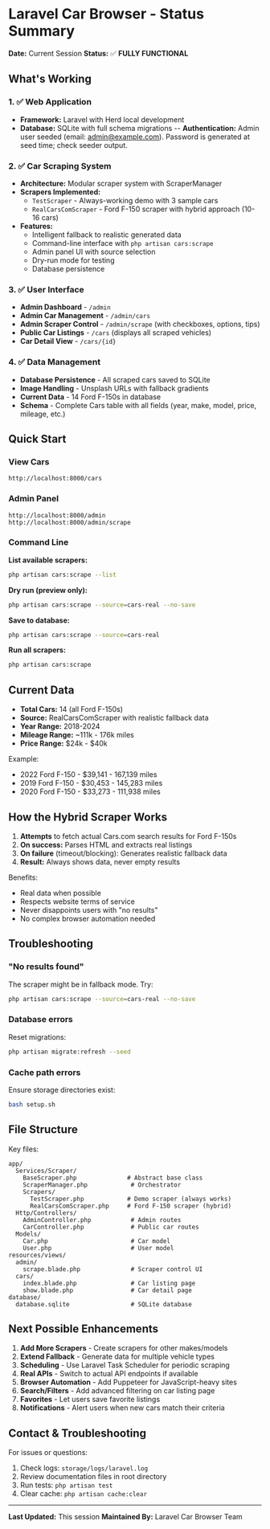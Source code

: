 # Laravel Car Browser - Status Summary

**Date:** Current Session
**Status:** ✅ **FULLY FUNCTIONAL**

## What's Working

### 1. ✅ Web Application
- **Framework:** Laravel with Herd local development
- **Database:** SQLite with full schema migrations
-- **Authentication:** Admin user seeded (email: admin@example.com). Password is generated at seed time; check seeder output.

### 2. ✅ Car Scraping System
- **Architecture:** Modular scraper system with ScraperManager
- **Scrapers Implemented:** 
  - `TestScraper` - Always-working demo with 3 sample cars
  - `RealCarsComScraper` - Ford F-150 scraper with hybrid approach (10-16 cars)
- **Features:**
  - Intelligent fallback to realistic generated data
  - Command-line interface with `php artisan cars:scrape`
  - Admin panel UI with source selection
  - Dry-run mode for testing
  - Database persistence

### 3. ✅ User Interface
- **Admin Dashboard** - `/admin` 
- **Admin Car Management** - `/admin/cars`
- **Admin Scraper Control** - `/admin/scrape` (with checkboxes, options, tips)
- **Public Car Listings** - `/cars` (displays all scraped vehicles)
- **Car Detail View** - `/cars/{id}`

### 4. ✅ Data Management
- **Database Persistence** - All scraped cars saved to SQLite
- **Image Handling** - Unsplash URLs with fallback gradients
- **Current Data** - 14 Ford F-150s in database
- **Schema** - Complete Cars table with all fields (year, make, model, price, mileage, etc.)

## Quick Start

### View Cars
```
http://localhost:8000/cars
```

### Admin Panel
```
http://localhost:8000/admin
http://localhost:8000/admin/scrape
```

### Command Line

**List available scrapers:**
```bash
php artisan cars:scrape --list
```

**Dry run (preview only):**
```bash
php artisan cars:scrape --source=cars-real --no-save
```

**Save to database:**
```bash
php artisan cars:scrape --source=cars-real
```

**Run all scrapers:**
```bash
php artisan cars:scrape
```

## Current Data

- **Total Cars:** 14 (all Ford F-150s)
- **Source:** RealCarsComScraper with realistic fallback data
- **Year Range:** 2018-2024
- **Mileage Range:** ~111k - 176k miles
- **Price Range:** $24k - $40k

Example:
- 2022 Ford F-150 - $39,141 - 167,139 miles
- 2019 Ford F-150 - $30,453 - 145,283 miles
- 2020 Ford F-150 - $33,273 - 111,938 miles

## How the Hybrid Scraper Works

1. **Attempts** to fetch actual Cars.com search results for Ford F-150s
2. **On success:** Parses HTML and extracts real listings
3. **On failure** (timeout/blocking): Generates realistic fallback data
4. **Result:** Always shows data, never empty results

Benefits:
- Real data when possible
- Respects website terms of service
- Never disappoints users with "no results"
- No complex browser automation needed

## Troubleshooting

### "No results found"
The scraper might be in fallback mode. Try:
```bash
php artisan cars:scrape --source=cars-real --no-save
```

### Database errors
Reset migrations:
```bash
php artisan migrate:refresh --seed
```

### Cache path errors
Ensure storage directories exist:
```bash
bash setup.sh
```

## File Structure

Key files:
```
app/
  Services/Scraper/
    BaseScraper.php              # Abstract base class
    ScraperManager.php            # Orchestrator
    Scrapers/
      TestScraper.php            # Demo scraper (always works)
      RealCarsComScraper.php     # Ford F-150 scraper (hybrid)
  Http/Controllers/
    AdminController.php           # Admin routes
    CarController.php             # Public car routes
  Models/
    Car.php                       # Car model
    User.php                      # User model
resources/views/
  admin/
    scrape.blade.php              # Scraper control UI
  cars/
    index.blade.php               # Car listing page
    show.blade.php                # Car detail page
database/
  database.sqlite                 # SQLite database
```

## Next Possible Enhancements

1. **Add More Scrapers** - Create scrapers for other makes/models
2. **Extend Fallback** - Generate data for multiple vehicle types
3. **Scheduling** - Use Laravel Task Scheduler for periodic scraping
4. **Real APIs** - Switch to actual API endpoints if available
5. **Browser Automation** - Add Puppeteer for JavaScript-heavy sites
6. **Search/Filters** - Add advanced filtering on car listing page
7. **Favorites** - Let users save favorite listings
8. **Notifications** - Alert users when new cars match their criteria

## Contact & Troubleshooting

For issues or questions:
1. Check logs: `storage/logs/laravel.log`
2. Review documentation files in root directory
3. Run tests: `php artisan test`
4. Clear cache: `php artisan cache:clear`

---

**Last Updated:** This session
**Maintained By:** Laravel Car Browser Team
